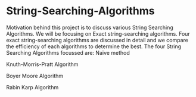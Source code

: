 # String-Searching-Algorithms
Motivation behind this project is to discuss various String Searching Algorithms. We will be focusing on Exact string-searching algorithms. Four exact string-searching algorithms are discussed in detail and we compare the efficiency of each algorithms to determine the best.
The four String Searching Algorithms focussed are:
Naïve method

Knuth-Morris-Pratt Algorithm

Boyer Moore Algorithm

Rabin Karp Algorithm
